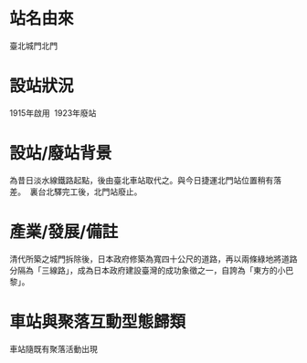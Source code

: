 # 站名由來

臺北城門北門

# 設站狀況

1915年啟用 
1923年廢站 

# 設站/廢站背景

為昔日淡水線鐵路起點，後由臺北車站取代之。與今日捷運北門站位置稍有落差。 
裏台北驛完工後，北門站廢止。 

# 產業/發展/備註

清代所築之城門拆除後，日本政府修築為寬四十公尺的道路，再以兩條綠地將道路分隔為「三線路」，成為日本政府建設臺灣的成功象徵之一，自誇為「東方的小巴黎」。 

# 車站與聚落互動型態歸類

車站隨既有聚落活動出現 
